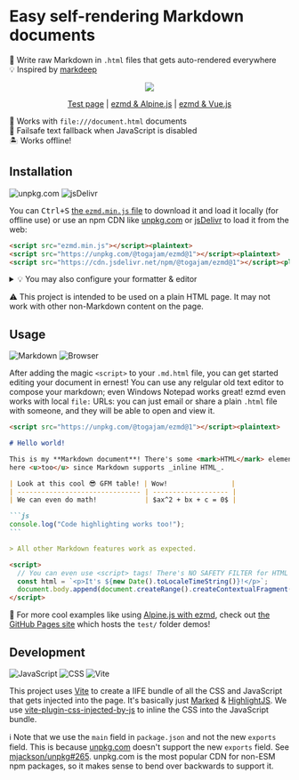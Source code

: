 # Easy self-rendering Markdown documents

📝 Write raw Markdown in `.html` files that gets auto-rendered everywhere \
💡 Inspired by [markdeep]

<div align="center">

![](https://user-images.githubusercontent.com/61068799/249243528-2c41c147-ec38-4d0f-9dc4-7696c1ac3834.png)

<!-- prettier-ignore -->
[Test page](https://togajam.github.io/ezmd/)
| [ezmd & Alpine.js](https://togajam.github.io/ezmd/alpinejs.html)
| [ezmd & Vue.js](https://togajam.github.io/ezmd/vuejs.html)

</div>

📂 Works with `file:///document.html` documents \
📜 Failsafe text fallback when JavaScript is disabled \
🏝️ Works offline!

## Installation

![unpkg.com](https://img.shields.io/static/v1?style=for-the-badge&message=unpkg.com&color=EFEFEF&logo=Udemy&logoColor=8B4513&label=)
![jsDelivr](https://img.shields.io/static/v1?style=for-the-badge&message=jsDelivr&color=E84D3D&logo=jsDelivr&logoColor=FFFFFF&label=)

You can <kbd><kbd>Ctrl</kbd>+<kbd>S</kbd></kbd> [the `ezmd.min.js` file] to
download it and load it locally (for offline use) or use an npm CDN like
[unpkg.com] or [jsDelivr] to load it from the web:

<!-- prettier-ignore -->
```html
<script src="ezmd.min.js"></script><plaintext>
<script src="https://unpkg.com/@togajam/ezmd@1"></script><plaintext>
<script src="https://cdn.jsdelivr.net/npm/@togajam/ezmd@1"></script><plaintext>
```

<details><summary>💡 You may also configure your formatter & editor</summary>

To get the best editing experience, you can configure Prettier or your other
favorite formatter to use its Markdown parser/beautifier on `.html` files.

```jsonc
// package.json
{
  "prettier": {
    "overrides": [
      {
        "files": ["*.html"],
        "options": {
          "parser": "markdown"
        }
      }
    ]
  }
}
```

💡 You can also use a custom suffix like `.ezmd.html` or something if you have
other non-ezmd HTML content in your workspace too.

⚛️ To get proper syntax highlighting in VS Code, you'll need to configure it to
use its Markdown mode for `.html` files. You can do this by adding this to your
`.vscode/settings.json` file:

```jsonc
{
  "files.associations": {
    "*.html": "markdown"
  }
}
```

</details>

⚠️ This project is intended to be used on a plain HTML page. It may not work
with other non-Markdown content on the page.

## Usage

![Markdown](https://img.shields.io/static/v1?style=for-the-badge&message=Markdown&color=000000&logo=Markdown&logoColor=FFFFFF&label=)
![Browser](https://img.shields.io/static/v1?style=for-the-badge&message=Browser&color=4285F4&logo=Google+Chrome&logoColor=FFFFFF&label=)

After adding the magic `<script>` to your `.md.html` file, you can get started
editing your document in ernest! You can use any relgular old text editor to
compose your markdown; even Windows Notepad works great! ezmd even works with
local `file:` URLs: you can just email or share a plain `.html` file with
someone, and they will be able to open and view it.

````md
<script src="https://unpkg.com/@togajam/ezmd@1"></script><plaintext>

# Hello world!

This is my **Markdown document**! There's some <mark>HTML</mark> elements in
here <u>too</u> since Markdown supports _inline HTML_.

| Look at this cool 😎 GFM table! | Wow!                |
| ------------------------------- | ------------------- |
| We can even do math!            | $ax^2 + bx + c = 0$ |

```js
console.log("Code highlighting works too!");
```

> All other Markdown features work as expected.

<script>
  // You can even use <script> tags! There's NO SAFETY FILTER for HTML elements.
  const html = `<p>It's ${new Date().toLocaleTimeString()}!</p>`;
  document.body.append(document.createRange().createContextualFragment(html));
</script>
````

🤩 For more cool examples like using [Alpine.js with ezmd], check out [the
GitHub Pages site] which hosts the `test/` folder demos!

## Development

![JavaScript](https://img.shields.io/static/v1?style=for-the-badge&message=JavaScript&color=222222&logo=JavaScript&logoColor=F7DF1E&label=)
![CSS](https://img.shields.io/static/v1?style=for-the-badge&message=CSS&color=1572B6&logo=CSS3&logoColor=FFFFFF&label=)
![Vite](https://img.shields.io/static/v1?style=for-the-badge&message=Vite&color=646CFF&logo=Vite&logoColor=FFFFFF&label=)

This project uses [Vite] to create a IIFE bundle of all the CSS and JavaScript
that gets injected into the page. It's basically just [Marked] & [HighlightJS].
We use [vite-plugin-css-injected-by-js] to inline the CSS into the JavaScript
bundle.

ℹ Note that we use the `main` field in `package.json` and not the new `exports`
field. This is because [unpkg.com] doesn't support the new `exports` field. See
[mjackson/unpkg#265]. unpkg.com is the most popular CDN for non-ESM npm
packages, so it makes sense to bend over backwards to support it.

<!-- prettier-ignore-start -->
[markdeep]: https://casual-effects.com/markdeep/
[marked]: https://marked.js.org/
[highlightjs]: https://highlightjs.org/
[mjackson/unpkg#265]: https://github.com/mjackson/unpkg/issues/265
[vite]: https://vitejs.dev/
[unpkg.com]: https://unpkg.com/
[jsdelivr]: https://www.jsdelivr.com/
[vite-plugin-css-injected-by-js]: https://github.com/marco-prontera/vite-plugin-css-injected-by-js#readme
[alpine.js with ezmd]: https://togajam.github.io/ezmd/alpinejs.html
[the github pages site]: https://togajam.github.io/ezmd/
[the `ezmd.min.js` file]: https://togajam.github.io/ezmd/ezmd.min.js
<!-- prettier-ignore-end -->
